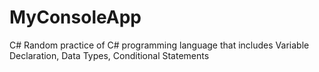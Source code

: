 # MyConsoleApp
C# 
Random practice of C# programming language that includes Variable Declaration, Data Types, Conditional Statements
